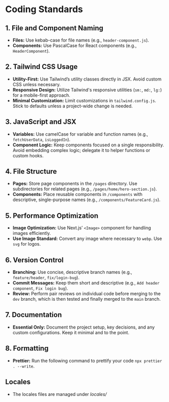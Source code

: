 # Coding Standards

## 1. File and Component Naming

-   **Files:** Use kebab-case for file names (e.g., `header-component.js`).
-   **Components:** Use PascalCase for React components (e.g., `HeaderComponent`).

## 2. Tailwind CSS Usage

-   **Utility-First:** Use Tailwind’s utility classes directly in JSX. Avoid custom CSS unless necessary.
-   **Responsive Design:** Utilize Tailwind's responsive utilities (`sm:`, `md:`, `lg:`) for a mobile-first approach.
-   **Minimal Customization:** Limit customizations in `tailwind.config.js`. Stick to defaults unless a project-wide change is needed.

## 3. JavaScript and JSX

-   **Variables:** Use camelCase for variable and function names (e.g., `fetchUserData`, `isLoggedIn`).
-   **Component Logic:** Keep components focused on a single responsibility. Avoid embedding complex logic; delegate it to helper functions or custom hooks.

## 4. File Structure

-   **Pages:** Store page components in the `/pages` directory. Use subdirectories for related pages (e.g., `/pages/home/hero-section.js`).
-   **Components:** Place reusable components in `/components` with descriptive, single-purpose names (e.g., `/components/FeatureCard.js`).

## 5. Performance Optimization

-   **Image Optimization:** Use Next.js’ `<Image>` component for handling images efficiently.
-   **Use Image Standard:** Convert any image where necessary to `webp`. Use `svg` for logos.

## 6. Version Control

-   **Branching:** Use concise, descriptive branch names (e.g., `feature/header`, `fix/login-bug`).
-   **Commit Messages:** Keep them short and descriptive (e.g., `Add header component`, `Fix login bug`).
-   **Review:** Perform pair reviews on individual code before merging to the `dev` branch, which is then tested and finally merged to the `main` branch.

## 7. Documentation

-   **Essential Only:** Document the project setup, key decisions, and any custom configurations. Keep it minimal and to the point.

## 8. Formatting

-   **Prettier:** Run the following command to prettify your code `npx prettier . --write`.

## Locales

-   The locales files are managed under _locales/_
